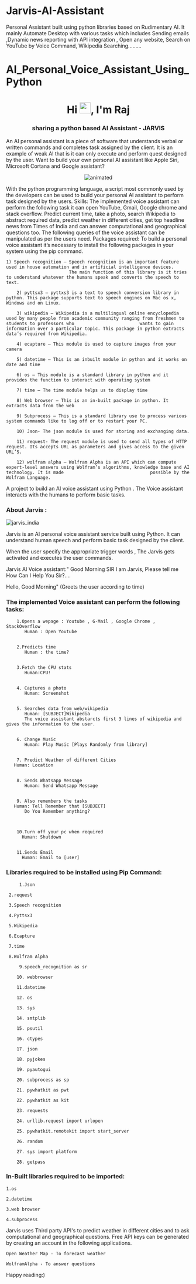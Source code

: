# Jarvis-AI-Assistant
Personal Assistant built using python libraries based on Rudimentary AI. 
It mainly Automate Desktop with various tasks which includes Sending emails ,Dynamic news reporting with API integration , Open any website, Search on YouTube by Voice Command, Wikipedia Searching.........
# AI_Personal_Voice_Assistant_Using_Python
<h1 align="center">Hi <img src="https://raw.githubusercontent.com/MartinHeinz/MartinHeinz/master/wave.gif" width="30px">, I'm Raj</h1>
<h3 align="center">sharing a python based AI Assistant - JARVIS</h3>

An AI personal assistant is a piece of software that understands verbal or written commands and completes task assigned by the client. It is an example of weak AI that is it can only execute and perform quest designed by the user.
Want to build your own personal AI assistant like Apple Siri, Microsoft Cortana and Google assistant?
<p align="center">
  <img src="https://github.com/mihiragarwal92/Jarvis-AI-Assistant/blob/main/jarvis-iron-man.gif" alt="animated" />
</p>




With the python programming language, a script most commonly used by the developers can be used to build your personal AI assistant to perform task designed by the users.
Skills:
The implemented voice assistant can perform the following task it can open YouTube, Gmail, Google chrome and stack overflow. Predict current time, take a photo, search Wikipedia to abstract required data, predict weather in different cities, get top headline news from Times of India and can answer computational and geographical questions too.
The following queries of the voice assistant can be manipulated as per the users need.
Packages required:
To build a personal voice assistant it’s necessary to install the following packages in your system using the pip command.
         
	1) Speech recognition — Speech recognition is an important feature used in house automation and in artificial intelligence devices.
	                        The main function of this library is it tries to understand whatever the humans speak and converts the speech to text.

        2) pyttsx3 — pyttxs3 is a text to speech conversion library in python. This package supports text to speech engines on Mac os x, Windows and on Linux.

        3) wikipedia — Wikipedia is a multilingual online encyclopedia used by many people from academic community ranging from freshmen to students to professors who                         wants to gain information over a particular topic. This package in python extracts data’s required from Wikipedia.

        4) ecapture — This module is used to capture images from your camera

        5) datetime — This is an inbuilt module in python and it works on date and time

        6) os — This module is a standard library in python and it provides the function to interact with operating system

        7) time — The time module helps us to display time

        8) Web browser — This is an in-built package in python. It extracts data from the web

        9) Subprocess — This is a standard library use to process various system commands like to log off or to restart your PC.

        10) Json- The json module is used for storing and exchanging data.

        11) request- The request module is used to send all types of HTTP request. Its accepts URL as parameters and gives access to the given URL’S.

        12) wolfram alpha — Wolfram Alpha is an API which can compute expert-level answers using Wolfram’s algorithms, knowledge base and AI technology. It is made                                 possible by the Wolfram Language.

A project to build an AI voice assistant using Python . The Voice assistant interacts with the humans to perform basic tasks.

### About Jarvis :

![jarvis_india](https://user-images.githubusercontent.com/103893114/164992826-f1eaf7ec-748f-487d-83c6-ca5025ead0a6.jpg)


Jarvis is an AI personal voice assistant service built using Python. It can understand human speech and perform basic task designed by the client.

When the user specify the appropriate trigger words , The Jarvis gets activated and executes the user commands.

Jarvis AI Voice assistant:" Good Morning SIR
I am Jarvis, Please tell me How Can I Help You Sir?....
                          
Hello, Good Morning" (Greets the user according to time)

### The implemented Voice assistant can perform the following tasks:


        1.Opens a wepage : Youtube , G-Mail , Google Chrome , StackOverflow 
           Human : Open Youtube
		
        
        2.Predicts time 
           Human : the time?

         
        3.Fetch the CPU stats
           Human:CPU!
		
        
        4. Captures a photo
           Human: Screenshot

         
        5. Searches data from web/wikipedia
           Human: [SUBJECT]Wikipedia
           The voice assistant abstarcts first 3 lines of wikipedia and gives the information to the user.
         
        
        6. Change Music
           Human: Play Music [Plays Randomly from library]
       
        
        7. Predict Weather of different Cities
   	   Human: Location
		
        
        8. Sends Whatsapp Message
           Human: Send Whatsapp Message
       
       
        9. Also remembers the tasks
	   Human: Tell Remember that [SUBJECT]
           Do You Remember anything?
		
		
        
        10.Turn off your pc when required
          Human: Shutdown

       
        11.Sends Email
          Human: Email to [user]


### Libraries required to be installed using Pip Command:
	
         1.Json

	 2.request
	
	 3.Speech recognition
	
 	 4.Pyttsx3
	
	 5.Wikipedia
	
	 6.Ecapture
	
	 7.time
	
	 8.Wolfram Alpha

         9.speech_recognition as sr

        10. webbrowser
        
        11.datetime
        
        12. os
        
        13. sys

        14. smtplib

        15. psutil

        16. ctypes
 
        17. json

        18. pyjokes
 
        19. pyautogui

        20. subprocess as sp

        21. pywhatkit as pwt

        22. pywhatkit as kit

        23. requests

        24. urllib.request import urlopen

        25. pywhatkit.remotekit import start_server

        26. random

        27. sys import platform

        28. getpass


### In-Built libraries required to be imported:

	1.os
	
	2.datetime
	
	3.web browser
	
	4.subprocess



Jarvis uses Third party API's to predict weather in different cities and to ask computational and geographical questions. 
Free API keys can be generated by creating an account in the following applications.  
	
	Open Weather Map - To forecast weather
	
	WolframAlpha - To answer questions


Happy reading:)
